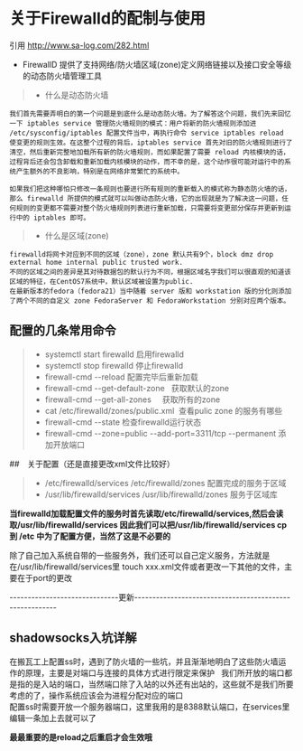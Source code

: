 #  关于Firewalld的配制与使用  
引用 http://www.sa-log.com/282.html

- FirewallD 提供了支持网络/防火墙区域(zone)定义网络链接以及接口安全等级的动态防火墙管理工具  
> - 什么是动态防火墙
```
我们首先需要弄明白的第一个问题是到底什么是动态防火墙。为了解答这个问题，我们先来回忆一下 iptables service 管理防火墙规则的模式：用户将新的防火墙规则添加进 /etc/sysconfig/iptables 配置文件当中，再执行命令 service iptables reload 使变更的规则生效。在这整个过程的背后，iptables service 首先对旧的防火墙规则进行了清空，然后重新完整地加载所有新的防火墙规则，而如果配置了需要 reload 内核模块的话，过程背后还会包含卸载和重新加载内核模块的动作，而不幸的是，这个动作很可能对运行中的系统产生额外的不良影响，特别是在网络非常繁忙的系统中。

如果我们把这种哪怕只修改一条规则也要进行所有规则的重新载入的模式称为静态防火墙的话，那么 firewalld 所提供的模式就可以叫做动态防火墙，它的出现就是为了解决这一问题，任何规则的变更都不需要对整个防火墙规则列表进行重新加载，只需要将变更部分保存并更新到运行中的 iptables 即可。
```

> - 什么是区域(zone)
```
firewalld将网卡对应到不同的区域（zone），zone 默认共有9个，block dmz drop external home internal public trusted work.
不同的区域之间的差异是其对待数据包的默认行为不同，根据区域名字我们可以很直观的知道该区域的特征，在CentOS7系统中，默认区域被设置为public.
在最新版本的fedora（fedora21）当中随着 server 版和 workstation 版的分化则添加了两个不同的自定义 zone FedoraServer 和 FedoraWorkstation 分别对应两个版本。
```

## 配置的几条常用命令  
> - systemctl start firewalld  启用firewalld  
> - systemctl stop firewalld   停止firewalld  
> - firewall-cmd --reload      配置完毕后重新加载  
> - firewall-cmd --get-default-zone   获取默认的zone  
> - firewall-cmd --get-all-zones     获取所有的zone  
> - cat /etc/firewalld/zones/public.xml  查看pulic zone 的服务有哪些  
> - firewall-cmd --state   检查firewalld运行状态  
> - firewall-cmd --zone=public --add-port=3311/tcp --permanent  添加开放端口



##　关于配置（还是直接更改xml文件比较好）
> - /etc/firewalld/services    /etc/firewalld/zones   配置完成的服务于区域
> - /usr/lib/firewalld/services    /usr/lib/firewalld/zones   服务于区域库   

**当firewalld加载配置文件的服务时首先读取/etc/firewalld/services,然后会读取/usr/lib/firewalld/services 因此我们可以把/usr/lib/firewalld/services
cp 到  /etc 中为了配置方便，当然了这是不必要的**  

除了自己加入系统自带的一些服务外，我们还可以自己定义服务，方法就是在/usr/lib/firewalld/services里 touch xxx.xml文件或者更改一下其他的文件，主要在于port的更改  

------------------------------更新--------------------------------------------------------
## shadowsocks入坑详解  

在搬瓦工上配置ss时，遇到了防火墙的一些坑，并且渐渐地明白了这些防火墙运作的原理，主要是对端口与连接的具体方式进行限定来保护  
我们所开放的端口都是指的是入站的端口，当然端口除了入站的以外还有出站的，这些就不是我们所要考虑的了，操作系统应该会为进程分配对应的端口   
配置ss时需要开放一个服务器端口，这里我用的是8388默认端口，在services里编辑一条加上去就可以了



**最最重要的是reload之后重启才会生效哦**

























